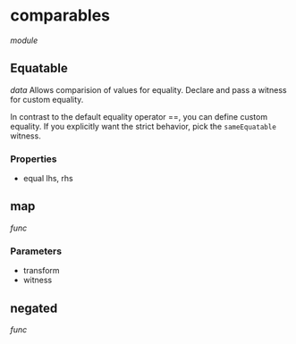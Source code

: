 # comparables

_module_ 

## Equatable

_data_ Allows comparision of values for equality.
Declare and pass a witness for custom equality.

In contrast to the default equality operator ==, you can define custom equality.
If you explicitly want the strict behavior, pick the `sameEquatable` witness.

### Properties

- equal lhs, rhs

## map

_func_ 

### Parameters

- transform
- witness

## negated

_func_ 